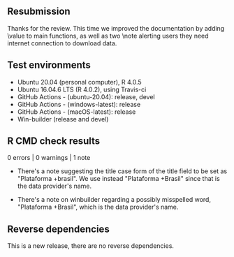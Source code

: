 ## Resubmission

Thanks for the review. This time we improved the documentation by adding \value 
to main functions, as well as two \note alerting users they need internet connection 
to download data.

## Test environments

* Ubuntu 20.04 (personal computer), R 4.0.5
* Ubuntu 16.04.6 LTS (R 4.0.2), using Travis-ci
* GitHub Actions - (ubuntu-20.04): release, devel
* GitHub Actions - (windows-latest): release
* GitHub Actions - (macOS-latest): release
* Win-builder (release and devel)

## R CMD check results

0 errors | 0 warnings | 1 note

* There's a note suggesting the title case form of the title field to be set as "Plataforma +brasil". 
We use instead "Plataforma +Brasil" since that is the data provider's name.

* There's a note on winbuilder regarding a possibly misspelled word, "Plataforma +Brasil",
which is the data provider's name.

## Reverse dependencies

This is a new release, there are no reverse dependencies.
